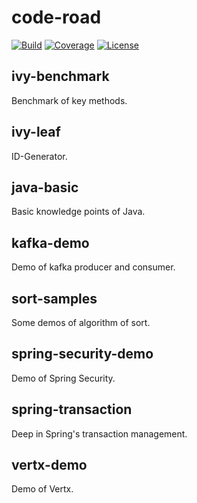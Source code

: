 # code-road

[![Build](https://travis-ci.org/ivyxjc/code-road.svg?branch=master)](https://travis-ci.org/ivyxjc/code-road)
[![Coverage](https://sonarcloud.io/api/project_badges/measure?project=xyz.ivyxjc%3Acode-road&metric=coverage)](https://sonarcloud.io/dashboard?id=xyz.ivyxjc%3Acode-road)
[![License](https://img.shields.io/badge/license-Apache%202-4EB1BA.svg?style=flat-square)](LICENSE)



## ivy-benchmark

Benchmark of key methods.

## ivy-leaf

ID-Generator.

## java-basic

Basic knowledge points of Java.

## kafka-demo

Demo of kafka producer and consumer.

## sort-samples

Some demos of algorithm of sort.

## spring-security-demo

Demo of Spring Security.

## spring-transaction

Deep in Spring's transaction management.

## vertx-demo

Demo of Vertx.



